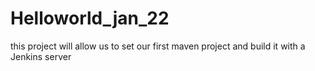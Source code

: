 # Helloworld_jan_22
this project will allow us to set our first maven project and build it with a Jenkins server
